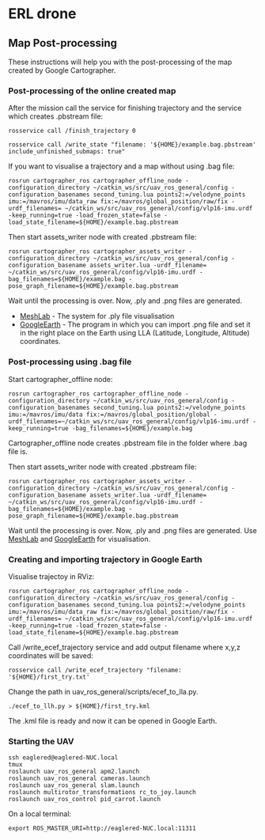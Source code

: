 # ERL drone

## Map Post-processing

These instructions will help you with the post-processing of the map created by Google Cartographer.

### Post-processing of the online created map

After the mission call the service for finishing trajectory and the service which creates .pbstream file:

```
rosservice call /finish_trajectory 0

rosservice call /write_state "filename: '${HOME}/example.bag.pbstream' include_unfinished_submaps: true"
```

If you want to visualise a trajectory and a map without using .bag file:

```
rosrun cartographer_ros cartographer_offline_node -configuration_directory ~/catkin_ws/src/uav_ros_general/config -configuration_basenames second_tuning.lua points2:=/velodyne_points imu:=/mavros/imu/data_raw fix:=/mavros/global_position/raw/fix -urdf_filenames= ~/catkin_ws/src/uav_ros_general/config/vlp16-imu.urdf -keep_running=true -load_frozen_state=false -load_state_filename=${HOME}/example.bag.pbstream
```

Then start assets_writer node with created .pbstream file:

```
rosrun cartographer_ros cartographer_assets_writer -configuration_directory ~/catkin_ws/src/uav_ros_general/config -configuration_basename assets_writer.lua -urdf_filename= ~/catkin_ws/src/uav_ros_general/config/vlp16-imu.urdf -bag_filenames=${HOME}/example.bag -pose_graph_filename=${HOME}/example.bag.pbstream
```

Wait until the processing is over.
Now, .ply and .png files are generated.

* [MeshLab](http://www.meshlab.net/) - The system for .ply file visualisation
* [GoogleEarth](https://www.google.hr/intl/hr/earth/) - The program in which you can import .png file and set it in the right place on the Earth using LLA (Latitude, Longitude, Altitude) coordinates.

### Post-processing using .bag file

Start cartographer_offline node:

```
rosrun cartographer_ros cartographer_offline_node -configuration_directory ~/catkin_ws/src/uav_ros_general/config -configuration_basenames second_tuning.lua points2:=/velodyne_points imu:=/mavros/imu/data fix:=/mavros/global_position/global -urdf_filenames=~/catkin_ws/src/uav_ros_general/config/vlp16-imu.urdf -keep_running=true -bag_filenames=${HOME}/example.bag

```
Cartographer_offline node creates .pbstream file in the folder where .bag file is.

Then start assets_writer node with created .pbstream file:

```
rosrun cartographer_ros cartographer_assets_writer -configuration_directory ~/catkin_ws/src/uav_ros_general/config -configuration_basename assets_writer.lua -urdf_filename= ~/catkin_ws/src/uav_ros_general/config/vlp16-imu.urdf -bag_filenames=${HOME}/example.bag -pose_graph_filename=${HOME}/example.bag.pbstream
```
Wait until the processing is over.
Now, .ply and .png files are generated.
Use [MeshLab](http://www.meshlab.net/) and [GoogleEarth](https://www.google.hr/intl/hr/earth/) for visualisation.

### Creating and importing trajectory in Google Earth

Visualise trajectoy in RViz:

```
rosrun cartographer_ros cartographer_offline_node -configuration_directory ~/catkin_ws/src/uav_ros_general/config -configuration_basenames second_tuning.lua points2:=/velodyne_points imu:=/mavros/imu/data_raw fix:=/mavros/global_position/raw/fix -urdf_filenames= ~/catkin_ws/src/uav_ros_general/config/vlp16-imu.urdf -keep_running=true -load_frozen_state=false -load_state_filename=${HOME}/example.bag.pbstream
```

Call /write_ecef_trajectory service and add output filename where x,y,z coordinates will be saved:

```
rosservice call /write_ecef_trajectory "filename: '${HOME}/first_try.txt'
```

Change the path in uav_ros_general/scripts/ecef_to_lla.py.

```
./ecef_to_llh.py > ${HOME}/first_try.kml
```

The .kml file is ready and now it can be opened in Google Earth.

### Starting the UAV
```
ssh eaglered@eaglered-NUC.local
tmux
roslaunch uav_ros_general apm2.launch
roslaunch uav_ros_general cameras.launch
roslaunch uav_ros_general slam.launch
roslaunch multirotor_transformations rc_to_joy.launch
roslaunch uav_ros_control pid_carrot.launch
```

On a local terminal:
```
export ROS_MASTER_URI=http://eaglered-NUC.local:11311
```
